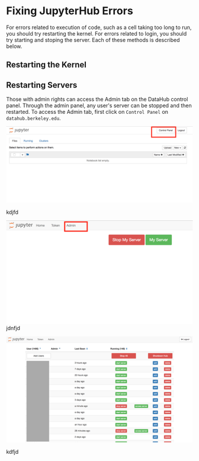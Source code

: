 # Fixing JupyterHub Errors

For errors related to execution of code, such as a cell taking too long to run, you should try restarting the kernel. For errors related to login, you should try starting and stoping the server. Each of these methods is described below.

## Restarting the Kernel



## Restarting Servers



Those with admin rights can access the Admin tab on the DataHub control panel. Through the admin panel, any user's server can be stopped and then restarted. To access the Admin tab, first click on `Control Panel` on `datahub.berkeley.edu`.

![](/assets/control-link.png)

kdjfd

![](/assets/admin-link.png)jdnfjd

![](/assets/admin-panel.png)

kdfjd

